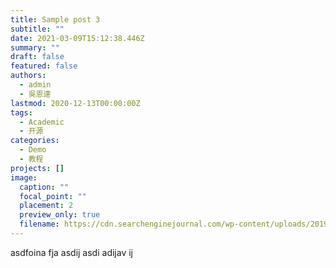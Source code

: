 ```yaml
---
title: Sample post 3
subtitle: ""
date: 2021-03-09T15:12:38.446Z
summary: ""
draft: false
featured: false
authors:
  - admin
  - 吳恩達
lastmod: 2020-12-13T00:00:00Z
tags:
  - Academic
  - 开源
categories:
  - Demo
  - 教程
projects: []
image:
  caption: ""
  focal_point: ""
  placement: 2
  preview_only: true
  filename: https://cdn.searchenginejournal.com/wp-content/uploads/2019/08/c573bf41-6a7c-4927-845c-4ca0260aad6b-760x400.jpeg
---
```

asdfoina fja asdij asdi adijav ij